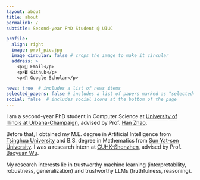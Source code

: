 ```yaml
---
layout: about
title: about
permalink: /
subtitle: Second-year PhD Student @ UIUC

profile:
  align: right
  image: prof_pic.jpg
  image_circular: false # crops the image to make it circular
  address: >
    <p>📧 Email</p>
    <p>🖥︎ Github</p>
    <p>📖 Google Scholar</p>

news: true  # includes a list of news items
selected_papers: false # includes a list of papers marked as "selected={true}"
social: false  # includes social icons at the bottom of the page
---
```

<!-- 
Write your biography here. Tell the world about yourself. Link to your favorite [subreddit](http://reddit.com). You can put a picture in, too. The code is already in, just name your picture `prof_pic.jpg` and put it in the `img/` folder.

Put your address / P.O. box / other info right below your picture. You can also disable any these elements by editing `profile` property of the YAML header of your `_pages/about.md`. Edit `_bibliography/papers.bib` and Jekyll will render your [publications page](/al-folio/publications/) automatically.

Link to your social media connections, too. This theme is set up to use [Font Awesome icons](http://fortawesome.github.io/Font-Awesome/) and [Academicons](https://jpswalsh.github.io/academicons/), like the ones below. Add your Facebook, Twitter, LinkedIn, Google Scholar, or just disable all of them.

 -->
I am a second-year PhD student in Computer Science at [University of Illinois at Urbana-Champaign](https://cs.illinois.edu/), advised by Prof. [Han Zhao](https://hanzhaoml.github.io/).

Before that, I obtained my M.E. degree in Artificial Intelligence from [Tsinghua University](https://www.tsinghua.edu.cn/en/) and B.S. degree in Mathematics from [Sun Yat-sen University](https://www.sysu.edu.cn/sysuen/).
I was a research intern at [CUHK-Shenzhen](https://www.cuhk.edu.cn/en), advised by Prof. [Baoyuan Wu](https://sites.google.com/site/baoyuanwu2015/).

My research interests lie in trustworthy machine learning (interpretability, robustness, generalization) and trustworthy LLMs (truthfulness, reasoning).
